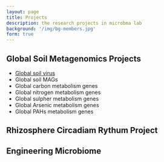 ```yaml
---
layout: page
title: Projects
description: the research projects in microbma lab
background: '/img/bg-members.jpg'
form: true
---
```


## Global Soil Metagenomics Projects

- [Global soil virus](/project/gsv.md)
- Global soil MAGs
- Global carbon metabolism genes
- Global nitrogen metabolism genes
- Global sulpher metabolism genes
- Global Arsenic metabolism genes
- Global PAHs metabolism genes

## Rhizosphere Circadiam Rythum Project


## Engineering Microbiome
